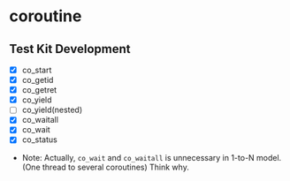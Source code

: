 # coroutine

## Test Kit Development
- [x] co_start
- [x] co_getid
- [x] co_getret
- [x] co_yield
- [ ] co_yield(nested)
- [x] co_waitall
- [x] co_wait
- [x] co_status

* Note: Actually, `co_wait` and `co_waitall` is unnecessary in 1-to-N model. (One thread to several coroutines) Think why.
